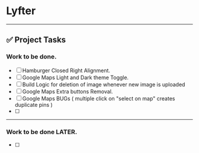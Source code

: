 # Lyfter
---

## ✅ Project Tasks

### Work to be done.
- [ ] Hamburger Closed Right Alignment.
- [ ] Google Maps Light and Dark theme Toggle.
- [ ] Build Logic for deletion of image whenever new image is uploaded
- [ ] Google Maps Extra buttons Removal.
- [ ] Google Maps BUGs ( multiple click on "select on map" creates duplicate pins )
- [ ] 

---
### Work to be done LATER.
- [ ] 
